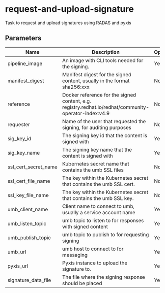 # request-and-upload-signature

Task to request and upload signatures using RADAS and pyxis

## Parameters

| Name                 | Description                                                                                           | Optional | Default value                                         |
|----------------------|-------------------------------------------------------------------------------------------------------|----------|-------------------------------------------------------|
| pipeline_image       | An image with CLI tools needed for the signing.                                                       | Yes      | quay.io/redhat-isv/operator-pipelines-images:released |
| manifest_digest      | Manifest digest for the signed content, usually in the format sha256:xxx                              | No       | -                                                     |
| reference            | Docker reference for the signed content, e.g. registry.redhat.io/redhat/community-operator-index:v4.9 | No       | -                                                     |
| requester            | Name of the user that requested the signing, for auditing purposes                                    | No       | -                                                     |
| sig_key_id           | The signing key id that the content is signed with                                                    | Yes      | 4096R/55A34A82 SHA-256                                |
| sig_key_name         | The signing key name that the content is signed with                                                  | Yes      | containerisvsign                                      |
| ssl_cert_secret_name | Kubernetes secret name that contains the umb SSL files                                                | No       | -                                                     |
| ssl_cert_file_name   | The key within the Kubernetes secret that contains the umb SSL cert.                                  | No       | -                                                     |
| ssl_key_file_name    | The key within the Kubernetes secret that contains the umb SSL key.                                   | No       | -                                                     |
| umb_client_name      | Client name to connect to umb, usually a service account name                                         | Yes      | operatorpipelines                                     |
| umb_listen_topic     | umb topic to listen to for responses with signed content                                              | Yes      | VirtualTopic.eng.robosignatory.isv.sign               |
| umb_publish_topic    | umb topic to publish to for requesting signing                                                        | Yes      | VirtualTopic.eng.operatorpipelines.isv.sign           |
| umb_url              | umb host to connect to for messaging                                                                  | Yes      | umb.api.redhat.com                                    |
| pyxis_url            | Pyxis instance to upload the signature to.                                                            | Yes      | https://pyxis.engineering.redhat.com                  |
| signature_data_file  | The file where the signing response should be placed                                                  | Yes      | signing_response.json                                 |
